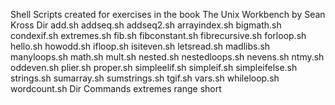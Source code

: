 Shell Scripts created for exercises in the book The Unix Workbench by Sean Kross
Dir
add.sh
addseq.sh
addseq2.sh
arrayindex.sh
bigmath.sh
condexif.sh
extremes.sh
fib.sh
fibconstant.sh
fibrecursive.sh
forloop.sh
hello.sh
howodd.sh
ifloop.sh
isiteven.sh
letsread.sh
madlibs.sh
manyloops.sh
math.sh
mult.sh
nested.sh
nestedloops.sh
nevens.sh
ntmy.sh
oddeven.sh
plier.sh
proper.sh
simpleelif.sh
simpleif.sh
simpleifelse.sh
strings.sh
sumarray.sh
sumstrings.sh
tgif.sh
vars.sh
whileloop.sh
wordcount.sh
Dir Commands
extremes
range
short

